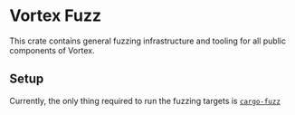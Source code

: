
# Vortex Fuzz

This crate contains general fuzzing infrastructure and tooling for all public components of Vortex.

## Setup

Currently, the only thing required to run the fuzzing targets is [`cargo-fuzz`](https://github.com/rust-fuzz/cargo-fuzz)
